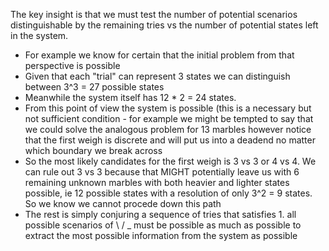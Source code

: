 The key insight is that we must test the number of potential scenarios distinguishable by the remaining tries vs the number of potential states left in the system.

- For example we know for certain that the initial problem from that perspective is possible
- Given that each "trial" can represent 3 states we can distinguish between 3^3 = 27 possible states
- Meanwhile the system itself has 12 * 2 = 24 states.
- From this point of view the system is possible (this is a necessary but not sufficient condition - for example we might be tempted to say that we could solve the analogous problem for 13 marbles however notice that the first weigh is discrete and will put us into a deadend no matter which boundary we break across
- So the most likely candidates for the first weigh is 3 vs 3 or 4 vs 4. We can rule out 3 vs 3 because that MIGHT potentially leave us with 6 remaining unknown marbles with both heavier and lighter states possible, ie 12 possible states with a resolution of only 3^2 = 9 states. So we know we cannot procede down this path
- The rest is simply conjuring a sequence of tries that satisfies 1. all possible scenarios of \ / _ must be possible as much as possible to extract the most possible information from the system as possible
